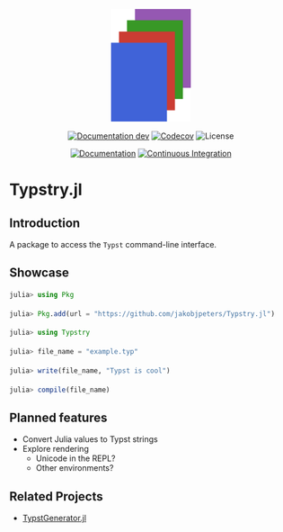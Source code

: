 
<p align="center"><img height="200px" src="docs/src/assets/logo.svg"/></p>

<div align="center">

[![Documentation dev](https://img.shields.io/badge/Documentation-dev-blue.svg)](https://jakobjpeters.github.io/Typstry.jl/dev/)
[![Codecov](https://codecov.io/gh/jakobjpeters/Typstry.jl/branch/main/graph/badge.svg?token=J38tlZ9wFs)](https://codecov.io/gh/jakobjpeters/Typstry.jl)
![License](https://img.shields.io/github/license/jakobjpeters/Typstry.jl)

[![Documentation](https://github.com/jakobjpeters/Typstry.jl/workflows/Documentation/badge.svg)](https://github.com/jakobjpeters/Typstry.jl/actions/documentation.yml)
[![Continuous Integration](https://github.com/jakobjpeters/Typstry.jl/workflows/Continuous%20Integration/badge.svg)](https://github.com/jakobjpeters/Typst.jl/actions/continuous_integration.yml)

<!-- ![Version](https://img.shields.io/github/v/release/jakobjpeters/Typstry.jl) -->
<!-- [![Downloads](https://shields.io/endpoint?url=https://pkgs.genieframework.com/api/v1/badge/Typstry)](https://pkgs.genieframework.com?packages=Typstry) -->

</div>

# Typstry.jl

## Introduction

A package to access the `Typst` command-line interface.

## Showcase

```julia
julia> using Pkg

julia> Pkg.add(url = "https://github.com/jakobjpeters/Typstry.jl")

julia> using Typstry

julia> file_name = "example.typ"

julia> write(file_name, "Typst is cool")

julia> compile(file_name)
```

## Planned features

- Convert Julia values to Typst strings
- Explore rendering
    - Unicode in the REPL?
    - Other environments?

## Related Projects

- [TypstGenerator.jl](https://github.com/onecalfman/TypstGenerator.jl)
